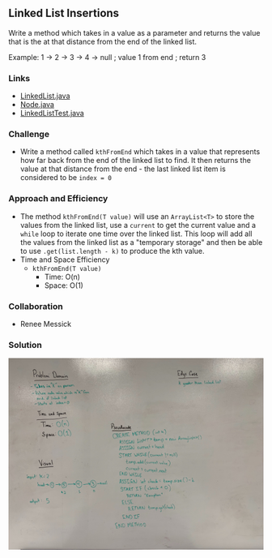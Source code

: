 ## Linked List Insertions
Write a method which takes in a value as a parameter and returns the value that is the at that distance from the end of the linked list. 

Example: 1 -> 2 -> 3 -> 4 -> null ; value 1 from end ; return 3 


### Links
* [LinkedList.java](../code401challenges/src/main/java/linkedList/LinkedList.java) 
* [Node.java](../code401challenges/src/main/java/linkedList/Node.java)
* [LinkedListTest.java](../code401challenges/src/test/java/linkedList/LinkedListTest.java)

### Challenge
* Write a method called `kthFromEnd` which takes in a value that represents how far back from the end of the linked list to find. It then returns the value at that distance from the end - the last linked list item is considered to be `index = 0`

### Approach and Efficiency
* The method `kthFromEnd(T value)` will use an `ArrayList<T>` to store the values from the linked list, use a `current` to get the current value and a `while` loop to iterate one time over the linked list. This loop will add all the values from the linked list as a "temporary storage" and then be able to use `.get(list.length - k)` to produce the kth value.
* Time and Space Efficiency
  * `kthFromEnd(T value)`
    * Time: O(n)
    * Space: O(1)

### Collaboration
* Renee Messick

### Solution
![append](../assets/linked-list-kth-value.jpg)

